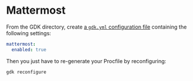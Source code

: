 # Mattermost

From the GDK directory, create [a `gdk.yml` configuration file](../configuration.md)
containing the following settings:

```yaml
mattermost:
  enabled: true
```

Then you just have to re-generate your Procfile by reconfiguring:

```shell
gdk reconfigure
```
